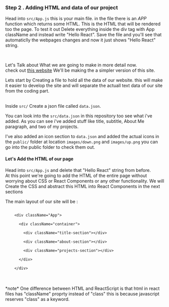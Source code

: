 ### Step 2 . Adding HTML and data of our project

Head into `src/App.js` this is your main file.
in the file there is an *APP* function which returns some HTML.
This is the HTML that will be rendered too the page. To test it out Delete everything inside the div tag with App className and instead write "Hello React".
Save the file and you'll see that automaticlly the webpages changes and now it just shows "Hello React" string.

<br />

Let's Talk about What we are going to make in more detail now. <br />
check out [this website](https://panahiparham.github.io/react-resume/) We'll be making the a simpler version of this site. <br />


Lets start by Creating a file to hold all the data of our website. this will make it easier to develop the site and will separate the actuall text data of our site from the coding part.<br/><br/>

Inside `src/` Create a json file called `data.json`. <br />

You can look into the `src/data.json` in this repository too see what i've added.
As you can see i've added stuff like title, subtitle, About Me paragraph, and two of my projects. <br/>

I've also added an icon section to `data.json` and added the actual icons in the `public/` folder at location `images/down.png` and `images/up.png` you can go into the public folder to check them out.


#### Let's Add the HTML of our page 

Head into `src/App.js` and delete that "Hello React" string from before.<br />
At this point we're going to add the HTML of the entire page without worrying about CSS or React Components or any other functionality. We will Create the CSS and abstract this HTML into React Components in the next sections

The main layout of our site will be :

```

    <div className="App">

      <div className="container">

        <div className="title-section"></div>

        <div className="about-section"></div>

        <div className="projects-section"></div>

      </div>

    </div>

```
<br/>



<br/>
*note* One difference between HTML and ReactScript is that html in react files has "className" proprty instead of "class" this is because javascript reserves "class" as a keyword.





